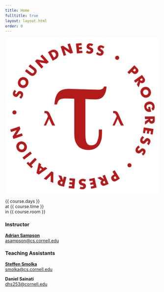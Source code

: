 ```yaml
---
title: Home
fulltitle: true
layout: layout.html
order: 0
---
```

<img class="logo" src="img/logo.png"
    alt="PROGRESS • PRESERVATION • SOUNDNESS">

{{ course.days }}  
at {{ course.time }}  
in {{ course.room }}

### Instructor

[**Adrian Sampson**][adrian]  
<asampson@cs.cornell.edu>

### Teaching Assistants

[**Steffen Smolka**][steffen]  
<smolka@cs.cornell.edu>

**Daniel Sainati**  
<dhs253@cornell.edu>

[adrian]: http://www.cs.cornell.edu/~asampson/
[steffen]: http://www.cs.cornell.edu/~smolka/
